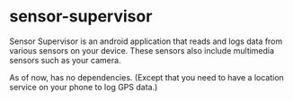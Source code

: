 sensor-supervisor
=======
Sensor Supervisor is an android application that reads and logs data from various sensors on your device. These sensors also include multimedia sensors such as your camera.

As of now, has no dependencies. (Except that you need to have a location service on your phone to log GPS data.)
